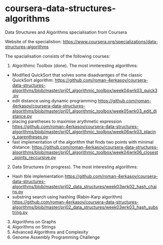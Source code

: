 # coursera-data-structures-algorithms
Data Structures and Algorithms specialisation from Coursera

Website of the specialistion: https://www.coursera.org/specializations/data-structures-algorithms

The spacialisation consists of the following courses:

1. Algorithimc Toolbox (done). The most imnteresting algorithms:
- Modified QuickSort that solves some disadvantges of the classic QuickSort algorithm: https://github.com/roman-4erkasov/coursera-data-structures-algorithms/blob/master/prj01_algorithmic_toolbox/week04wrk03_quick3.py
- edit distance using dynamic programming https://github.com/roman-4erkasov/coursera-data-structures-algorithms/blob/master/prj01_algorithmic_toolbox/week05wrk03_edit_distance.py
- placing paretheses to maximise arythmetic expression https://github.com/roman-4erkasov/coursera-data-structures-algorithms/blob/master/prj01_algorithmic_toolbox/week06wrk03_placing_parentheses.py
- fast implementation of the algorithm that finds two points with minimal distance: https://github.com/roman-4erkasov/coursera-data-structures-algorithms/blob/master/prj01_algorithmic_toolbox/week04wrk06_closest_points_reccursive.py
2. Data Structures (in progress). The most interesting algorithms:
- Hash tble implementation https://github.com/roman-4erkasov/coursera-data-structures-algorithms/blob/master/prj02_data_structures/week03wrk02_hash_chains.py
- substring search using hashing (Rabin-Karp algorithm) https://github.com/roman-4erkasov/coursera-data-structures-algorithms/blob/master/prj02_data_structures/week03wrk03_hash_substring.py
3. Algorithms on Graphs
4. Algorithms on Strings
5. Advanced Algorithms and Complexity
6. Genome Assembly Programming Challenge
